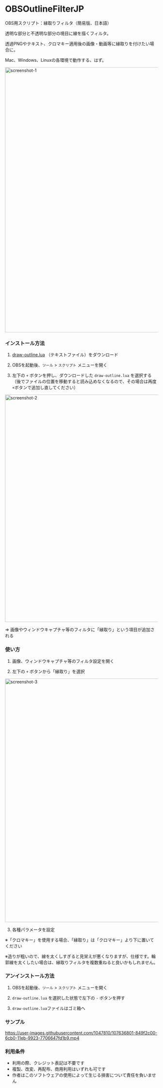 # OBSOutlineFilterJP
OBS用スクリプト：縁取りフィルタ（簡易版、日本語）

透明な部分と不透明な部分の境目に線を描くフィルタ。

透過PNGやテキスト、クロマキー適用後の画像・動画等に縁取りを付けたい場合に。

Mac、Windows、Linuxの各環境で動作する、はず。

<img width="873" alt="screenshot-1" src="https://user-images.githubusercontent.com/1047810/107635822-26be1480-6caf-11eb-9692-7175e57fffe0.png">

### インストール方法

1. [draw-outline.lua](https://raw.githubusercontent.com/magicien/OBSOutlineFilterJP/main/draw-outline.lua) （テキストファイル）をダウンロード

2. OBSを起動後、`ツール` > `スクリプト` メニューを開く

3. 左下の `+` ボタンを押し、ダウンロードした `draw-outline.lua` を選択する
（後でファイルの位置を移動すると読み込めなくなるので、その場合は再度 `+`ボタンで追加し直してください）

<img width="749" alt="screenshot-2" src="https://user-images.githubusercontent.com/1047810/107636330-d09da100-6caf-11eb-9f9c-bf44fd5c3bfb.png">

=> 画像やウィンドウキャプチャ等のフィルタに「縁取り」という項目が追加される

### 使い方

1. 画像、ウィンドウキャプチャ等のフィルタ設定を開く

2. 左下の `+` ボタンから「縁取り」を選択

<img width="802" alt="screenshot-3" src="https://user-images.githubusercontent.com/1047810/107636627-4144bd80-6cb0-11eb-848e-a3c5b61f05c7.png">

3. 各種パラメータを設定

※「クロマキー」を使用する場合、「縁取り」は「クロマキー」より下に置いてください

※造りが粗いので、線を太くしすぎると見栄えが悪くなりますが、仕様です。輪郭線を太くしたい場合は、縁取りフィルタを複数重ねると良いかもしれません。

### アンインストール方法

1. OBSを起動後、`ツール` > `スクリプト` メニューを開く

2. `draw-outline.lua` を選択した状態で左下の `-` ボタンを押す

3. `draw-outline.lua`ファイルはゴミ箱へ

### サンプル

https://user-images.githubusercontent.com/1047810/107636801-849f2c00-6cb0-11eb-9923-7706647fd1b9.mp4

### 利用条件

- 利用の際、クレジット表記は不要です
- 複製、改変、再配布、商用利用はいずれも可です
- 作者はこのソフトウェアの使用によって生じる損害について責任を負いません
